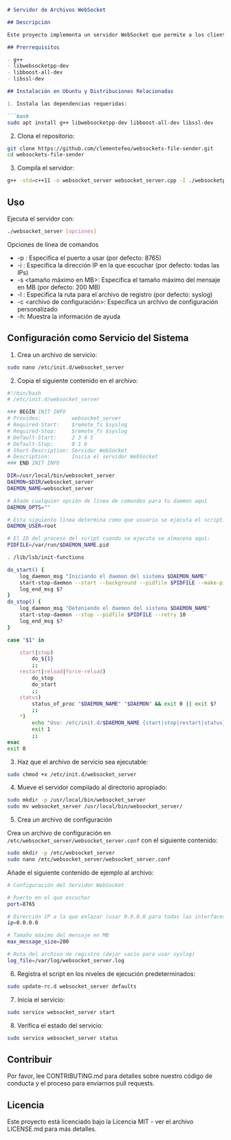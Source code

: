 ```markdown
# Servidor de Archivos WebSocket

## Descripción

Este proyecto implementa un servidor WebSocket que permite a los clientes suscribirse a temas e intercambiar archivos, que se reciben como mensajes. Soporta configuración a través de archivo y línea de comandos, y registra actividades en un archivo de registro o syslog.

## Prerrequisitos

- g++
- libwebsocketpp-dev
- libboost-all-dev
- libssl-dev

## Instalación en Ubuntu y Distribuciones Relacionadas

1. Instala las dependencias requeridas:

```bash
sudo apt install g++ libwebsocketpp-dev libboost-all-dev libssl-dev
```
2. Clona el repositorio:

```bash
git clone https://github.com/clementefeo/websockets-file-sender.git
cd websockets-file-sender
```
3. Compila el servidor:

```bash
g++ -std=c++11 -o websocket_server websocket_server.cpp -I ./websocketpp -lboost_system -lboost_thread -lssl -lcrypto
```
## Uso

Ejecuta el servidor con:

```bash
./websocket_server [opciones]
```

Opciones de línea de comandos

- -p <puerto>: Especifica el puerto a usar (por defecto: 8765)
- -i <IP>: Especifica la dirección IP en la que escuchar (por defecto: todas las IPs)
- -s <tamaño máximo en MB>: Especifica el tamaño máximo del mensaje en MB (por defecto: 200 MB)
- -l <ruta del archivo de registro>: Especifica la ruta para el archivo de registro (por defecto: syslog)
- -c <archivo de configuración>: Especifica un archivo de configuración personalizado
- -h: Muestra la información de ayuda

## Configuración como Servicio del Sistema

1. Crea un archivo de servicio:

```bash
sudo nano /etc/init.d/websocket_server
```
2. Copia el siguiente contenido en el archivo:

```bash
#!/bin/bash
# /etc/init.d/websocket_server

### BEGIN INIT INFO
# Provides:          websocket_server
# Required-Start:    $remote_fs $syslog
# Required-Stop:     $remote_fs $syslog
# Default-Start:     2 3 4 5
# Default-Stop:      0 1 6
# Short-Description: Servidor WebSocket
# Description:       Inicia el servidor WebSocket
### END INIT INFO

DIR=/usr/local/bin/websocket_server
DAEMON=$DIR/websocket_server
DAEMON_NAME=websocket_server

# Añade cualquier opción de línea de comandos para tu daemon aquí
DAEMON_OPTS=""

# Esta siguiente línea determina como que usuario se ejecuta el script.
DAEMON_USER=root

# El ID del proceso del script cuando se ejecuta se almacena aquí:
PIDFILE=/var/run/$DAEMON_NAME.pid

. /lib/lsb/init-functions

do_start() {
    log_daemon_msg "Iniciando el daemon del sistema $DAEMON_NAME"
    start-stop-daemon --start --background --pidfile $PIDFILE --make-pidfile --user $DAEMON_USER --exec $DAEMON -- $DAEMON_OPTS
    log_end_msg $?
}
do_stop() {
    log_daemon_msg "Deteniendo el daemon del sistema $DAEMON_NAME"
    start-stop-daemon --stop --pidfile $PIDFILE --retry 10
    log_end_msg $?
}

case "$1" in

    start|stop)
        do_${1}
        ;;
    restart|reload|force-reload)
        do_stop
        do_start
        ;;
    status)
        status_of_proc "$DAEMON_NAME" "$DAEMON" && exit 0 || exit $?
        ;;
    *)
        echo "Uso: /etc/init.d/$DAEMON_NAME {start|stop|restart|status}"
        exit 1
        ;;
esac
exit 0
```

3. Haz que el archivo de servicio sea ejecutable:

```bash
sudo chmod +x /etc/init.d/websocket_server
```

4. Mueve el servidor compilado al directorio apropiado:

```bash
sudo mkdir -p /usr/local/bin/websocket_server
sudo mv websocket_server /usr/local/bin/websocket_server/
```

5. Crea un archivo de configuración

Crea un archivo de configuración en `/etc/websocket_server/websocket_server.conf` con el siguiente contenido:

```bash
sudo mkdir -p /etc/websocket_server
sudo nano /etc/websocket_server/websocket_server.conf
```

Añade el siguiente contenido de ejemplo al archivo:

```bash
# Configuración del Servidor WebSocket

# Puerto en el que escuchar
port=8765

# Dirección IP a la que enlazar (usar 0.0.0.0 para todas las interfaces)
ip=0.0.0.0

# Tamaño máximo del mensaje en MB
max_message_size=200

# Ruta del archivo de registro (dejar vacío para usar syslog)
log_file=/var/log/websocket_server.log
```

6. Registra el script en los niveles de ejecución predeterminados:

```bash
sudo update-rc.d websocket_server defaults
```

7. Inicia el servicio:

```bash
sudo service websocket_server start
```
8. Verifica el estado del servicio:

```bash
sudo service websocket_server status
```

## Contribuir
Por favor, lee CONTRIBUTING.md para detalles sobre nuestro código de conducta y el proceso para enviarnos pull requests.

## Licencia
Este proyecto está licenciado bajo la Licencia MIT - ver el archivo LICENSE.md para más detalles.
```
